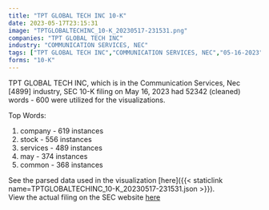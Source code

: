 ```yaml
---
title: "TPT GLOBAL TECH INC 10-K"
date: 2023-05-17T23:15:31
image: "TPTGLOBALTECHINC_10-K_20230517-231531.png"
companies: "TPT GLOBAL TECH INC"
industry: "COMMUNICATION SERVICES, NEC"
tags: ["TPT GLOBAL TECH INC","COMMUNICATION SERVICES, NEC","05-16-2023","10-K"]
forms: "10-K"
---
```

TPT GLOBAL TECH INC, which is in the Communication Services, Nec [4899] industry, SEC 10-K filing on May 16, 2023 had 52342 (cleaned) words - 600 were utilized for the visualizations.

Top Words:
1. company - 619 instances
2. stock - 556 instances
3. services - 489 instances
4. may - 374 instances
5. common - 368 instances


See the parsed data used in the visualization [here]({{< staticlink name=TPTGLOBALTECHINC_10-K_20230517-231531.json >}}).  
View the actual filing on the SEC website [here](https://www.sec.gov/Archives/edgar/data/1661039/0001654954-23-006717.txt)